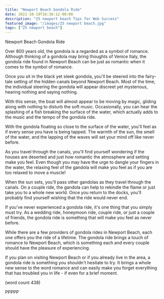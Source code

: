 ```yaml
---
title: "Newport Beach Gondola Ride"
date: 2021-10-19T16:36:12-08:00
description: "25 newport beach Tips for Web Success"
featured_image: "/images/25 newport beach.jpg"
tags: ["25 newport beach"]
---
```


Newport Beach Gondola Ride

Over 800 years old, the gondola is a regarded as a
symbol of romance.  Although thinking of a gondola
may bring thoughts of Venice Italy, the gondola
ride found in Newport Beach can be just as romantic
when it comes to the symbol of romance.

Once you sit in the black yet sleek gondola, you'll 
be steered into the fairy-tale setting of the 
hidden canals beyond Newport Beach.  Most of the
time, the individual steering the gondola will 
appear discreet yet mysterious, hearing nothing 
and saying nothing.  

With this sense, the boat will almost appear to 
be moving by magic, gliding along with nothing to
disturb the soft music.  Occasionally, you can 
hear the splashing of a fish breaking the surface
of the water, which actually adds to the music and
the tempo of the gondola ride.

With the gondola floating so close to the surface
of the water, you'll feel as if every sense you have
is being tapped.  The warmth of the sun, the smell
of the water, and the lapping of the waves will set
your mind off like never before.

As you travel through the canals, you'll find 
yourself wondering if the houses are deserted and 
just how romantic the atmosphere and setting make 
you feel.  Even though you may have the urge to 
dangle your fingers in the water, the relaxing feel
of the gandola will make you feel as if you are
too relaxed to move a muscle!

When the sun sets, you'll pass other gandolas as
they travel through the canals.  On a couple ride,
the gandola can help to rekindle the flame or just
take you to a whole new world.  Once you return to 
the docks, you'll probably find yourself wishing 
that the ride would never end.

If you've never experienced a gondola ride, it's one
thing that you simply must try.  As a wedding ride,
honeymoon ride, couple ride, or just a couple of 
friends, the gondola ride is something that will
make you feel as never before.

While there are a few providers of gondola rides in
Newport Beach, each one offers you the ride of a 
lifetime. The gondola ride brings a touch of romance
to Newport Beach, which is something each and every
couple should have the pleasure of experiencing.

If you plan on visiting Newport Beach or if you 
already live in the area, a gondola ride is something
you shouldn't hesitate to try.  It brings a whole new
sense to the word romance and can easily make you
forget everything that has troubled you in life - if
even for a brief moment.

(word count 438)

PPPPP
